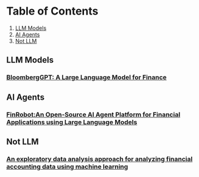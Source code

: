 #  Table of Contents

1. [LLM Models](#llm-models)
1. [AI Agents](#ai-agents)
1. [Not LLM](#not-llm)

## LLM Models

### [BloombergGPT: A Large Language Model for Finance](https://arxiv.org/abs/2303.17564)

## AI Agents

### [FinRobot:An Open-Source AI Agent Platform for Financial Applications using Large Language Models](https://arxiv.org/abs/2405.14767)

## Not LLM

### [An exploratory data analysis approach for analyzing financial accounting data using machine learning](https://www.sciencedirect.com/science/article/pii/S2772662223000528)

